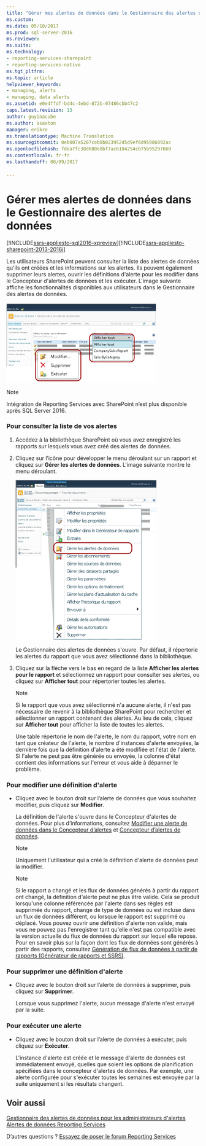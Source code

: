 ```yaml
---
title: "Gérer mes alertes de données dans le Gestionnaire des alertes de données | Documents Microsoft"
ms.custom: 
ms.date: 05/10/2017
ms.prod: sql-server-2016
ms.reviewer: 
ms.suite: 
ms.technology:
- reporting-services-sharepoint
- reporting-services-native
ms.tgt_pltfrm: 
ms.topic: article
helpviewer_keywords:
- managing, alerts
- managing, data alerts
ms.assetid: e0e4ffdf-bd4c-4ebd-872b-07486cbb47c2
caps.latest.revision: 13
author: guyinacube
ms.author: asaxton
manager: erikre
ms.translationtype: Machine Translation
ms.sourcegitcommit: 0eb007a5207ceb0b023952d5d9ef6d95986092ac
ms.openlocfilehash: fdea7fc38d680e8bf7acb104254cb75b95297660
ms.contentlocale: fr-fr
ms.lasthandoff: 08/09/2017

---
```

# <a name="manage-my-data-alerts-in-data-alert-manager"></a>Gérer mes alertes de données dans le Gestionnaire des alertes de données

[!INCLUDE[ssrs-appliesto-sql2016-xpreview](../includes/ssrs-appliesto-sql2016-xpreview.md)][!INCLUDE[ssrs-appliesto-sharepoint-2013-2016i](../includes/ssrs-appliesto-sharepoint-2013-2016.md)]

Les utilisateurs SharePoint peuvent consulter la liste des alertes de données qu'ils ont créées et les informations sur les alertes. Ils peuvent également supprimer leurs alertes, ouvrir les définitions d'alerte pour les modifier dans le Concepteur d'alertes de données et les exécuter. L'image suivante affiche les fonctionnalités disponibles aux utilisateurs dans le Gestionnaire des alertes de données.

 ![Fonctionnalités du gestionnaire pour les utilisateurs SharePoint d’alerte](../reporting-services/media/rs-alertmanageriw.gif "des fonctionnalités de gestionnaire d’alertes pour les utilisateurs SharePoint")

> [!NOTE]
> Intégration de Reporting Services avec SharePoint n’est plus disponible après SQL Server 2016.

### <a name="to-view-a-list-of-your-alerts"></a>Pour consulter la liste de vos alertes  
  
1.  Accédez à la bibliothèque SharePoint où vous avez enregistré les rapports sur lesquels vous avez créé des alertes de données.  
  
2.  Cliquez sur l’icône pour développer le menu déroulant sur un rapport et cliquez sur **Gérer les alertes de données**. L'image suivante montre le menu déroulant.  
  
     ![Ouvrez le Gestionnaire des alertes à partir du menu contextuel du rapport](../reporting-services/media/rs-openalertmanager.gif "Ouvrez Gestionnaire des alertes à partir du menu contextuel du rapport")  
  
     Le Gestionnaire des alertes de données s'ouvre. Par défaut, il répertorie les alertes du rapport que vous avez sélectionné dans la bibliothèque.  
  
3.  Cliquez sur la flèche vers le bas en regard de la liste **Afficher les alertes pour le rapport** et sélectionnez un rapport pour consulter ses alertes, ou cliquez sur **Afficher tout** pour répertorier toutes les alertes.  
  
    > [!NOTE]  
    >  Si le rapport que vous avez sélectionné n'a aucune alerte, il n'est pas nécessaire de revenir à la bibliothèque SharePoint pour rechercher et sélectionner un rapport contenant des alertes. Au lieu de cela, cliquez sur **Afficher tout** pour afficher la liste de toutes les alertes.  
  
     Une table répertorie le nom de l'alerte, le nom du rapport, votre nom en tant que créateur de l'alerte, le nombre d'instances d'alerte envoyées, la dernière fois que la définition d'alerte a été modifiée et l'état de l'alerte. Si l'alerte ne peut pas être générée ou envoyée, la colonne d'état contient des informations sur l'erreur et vous aide à dépanner le problème.  
  
### <a name="to-edit-an-alert-definition"></a>Pour modifier une définition d'alerte  
  
-   Cliquez avec le bouton droit sur l’alerte de données que vous souhaitez modifier, puis cliquez sur **Modifier**.  
  
     La définition de l'alerte s'ouvre dans le Concepteur d'alertes de données. Pour plus d’informations, consultez [Modifier une alerte de données dans le Concepteur d’alertes](../reporting-services/edit-a-data-alert-in-alert-designer.md) et [Concepteur d’alertes de données](../reporting-services/data-alert-designer.md).  
  
    > [!NOTE]  
    >  Uniquement l'utilisateur qui a créé la définition d'alerte de données peut la modifier.  
  
    > [!NOTE]  
    >  Si le rapport a changé et les flux de données générés à partir du rapport ont changé, la définition d'alerte peut ne plus être valide. Cela se produit lorsqu'une colonne référencée par l'alerte dans ses règles est supprimée du rapport, change de type de données ou est incluse dans un flux de données différent, ou lorsque le rapport est supprimé ou déplacé. Vous pouvez ouvrir une définition d'alerte non valide, mais vous ne pouvez pas l'enregistrer tant qu'elle n'est pas compatible avec la version actuelle du flux de données du rapport sur lequel elle repose. Pour en savoir plus sur la façon dont les flux de données sont générés à partir des rapports, consultez [Génération de flux de données à partir de rapports &#40;Générateur de rapports et SSRS&#41;](../reporting-services/report-builder/generating-data-feeds-from-reports-report-builder-and-ssrs.md).  
  
### <a name="to-delete-an-alert-definition"></a>Pour supprimer une définition d'alerte  
  
-   Cliquez avec le bouton droit sur l’alerte de données à supprimer, puis cliquez sur **Supprimer**.  
  
     Lorsque vous supprimez l'alerte, aucun message d'alerte n'est envoyé par la suite.  
  
### <a name="to-run-an-alert"></a>Pour exécuter une alerte  
  
-   Cliquez avec le bouton droit sur l’alerte de données à exécuter, puis cliquez sur **Exécuter**.  
  
     L'instance d'alerte est créée et le message d'alerte de données est immédiatement envoyé, quelles que soient les options de planification spécifiées dans le concepteur d'alertes de données. Par exemple, une alerte configurée pour s'exécuter toutes les semaines est envoyée par la suite uniquement si les résultats changent.  

## <a name="see-also"></a>Voir aussi

[Gestionnaire des alertes de données pour les administrateurs d'alertes](../reporting-services/data-alert-manager-for-alerting-administrators.md)   
[Alertes de données Reporting Services](../reporting-services/reporting-services-data-alerts.md)  

D’autres questions ? [Essayez de poser le forum Reporting Services](http://go.microsoft.com/fwlink/?LinkId=620231)
